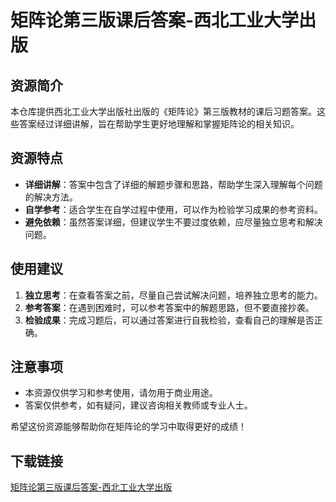 # 矩阵论第三版课后答案-西北工业大学出版

## 资源简介

本仓库提供西北工业大学出版社出版的《矩阵论》第三版教材的课后习题答案。这些答案经过详细讲解，旨在帮助学生更好地理解和掌握矩阵论的相关知识。

## 资源特点

- **详细讲解**：答案中包含了详细的解题步骤和思路，帮助学生深入理解每个问题的解决方法。
- **自学参考**：适合学生在自学过程中使用，可以作为检验学习成果的参考资料。
- **避免依赖**：虽然答案详细，但建议学生不要过度依赖，应尽量独立思考和解决问题。

## 使用建议

1. **独立思考**：在查看答案之前，尽量自己尝试解决问题，培养独立思考的能力。
2. **参考答案**：在遇到困难时，可以参考答案中的解题思路，但不要直接抄袭。
3. **检验成果**：完成习题后，可以通过答案进行自我检验，查看自己的理解是否正确。

## 注意事项

- 本资源仅供学习和参考使用，请勿用于商业用途。
- 答案仅供参考，如有疑问，建议咨询相关教师或专业人士。

希望这份资源能够帮助你在矩阵论的学习中取得更好的成绩！

## 下载链接

[矩阵论第三版课后答案-西北工业大学出版](https://pan.quark.cn/s/33fa031469fc)